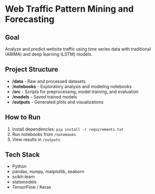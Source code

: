# Web Traffic Pattern Mining and Forecasting

## Goal
Analyze and predict website traffic using time series data with traditional (ARIMA) and deep learning (LSTM) models.

## Project Structure
- **/data** - Raw and processed datasets
- **/notebooks** - Exploratory analysis and modeling notebooks
- **/src** - Scripts for preprocessing, model training, and evaluation
- **/models** - Saved trained models
- **/outputs** - Generated plots and visualizations

## How to Run
1. Install dependencies: `pip install -r requirements.txt`
2. Run notebooks from `/notebooks`
3. View results in `/outputs`

## Tech Stack
- Python
- pandas, numpy, matplotlib, seaborn
- scikit-learn
- statsmodels
- TensorFlow / Keras
